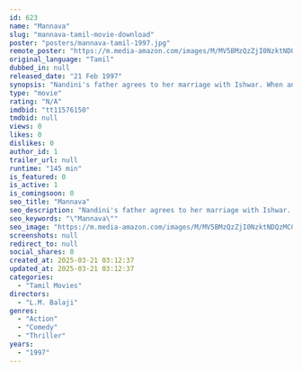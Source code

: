 ```yaml
---
id: 623
name: "Mannava"
slug: "mannava-tamil-movie-download"
poster: "posters/mannava-tamil-1997.jpg"
remote_poster: "https://m.media-amazon.com/images/M/MV5BMzQzZjI0NzktNDQzMC00NjNiLTk5YTctNDhiNmUwNTAzNmNhXkEyXkFqcGdeQXVyOTk3NTc2MzE@._V1_SX300.jpg"
original_language: "Tamil"
dubbed_in: null
released_date: "21 Feb 1997"
synopsis: "Nandini's father agrees to her marriage with Ishwar. When an astrologer predicts that Ishwar is going to kill someone in 45 days, her father postpones the marriage."
type: "movie"
rating: "N/A"
imdbid: "tt11576150"
tmdbid: null
views: 0
likes: 0
dislikes: 0
author_id: 1
trailer_url: null
runtime: "145 min"
is_featured: 0
is_active: 1
is_comingsoon: 0
seo_title: "Mannava"
seo_description: "Nandini's father agrees to her marriage with Ishwar. When an astrologer predicts that Ishwar is going to kill someone in 45 days, her father postpones the marriage."
seo_keywords: "\"Mannava\""
seo_image: "https://m.media-amazon.com/images/M/MV5BMzQzZjI0NzktNDQzMC00NjNiLTk5YTctNDhiNmUwNTAzNmNhXkEyXkFqcGdeQXVyOTk3NTc2MzE@._V1_SX300.jpg"
screenshots: null
redirect_to: null
social_shares: 0
created_at: 2025-03-21 03:12:37
updated_at: 2025-03-21 03:12:37
categories:
  - "Tamil Movies"
directors:
  - "L.M. Balaji"
genres:
  - "Action"
  - "Comedy"
  - "Thriller"
years:
  - "1997"
---
```

